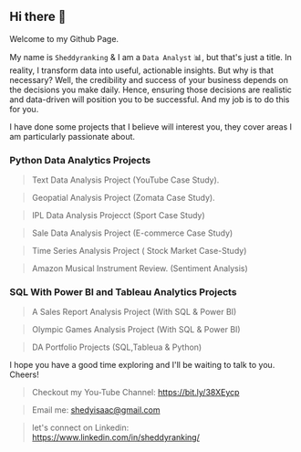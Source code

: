 ## Hi there 👋

Welcome to my Github Page.

My name is `Sheddyranking` & I am a `Data Analyst` 📊, but that's just a title. In reality, I transform data into useful, actionable insights.
But why is that necessary? Well, the credibility and success of your business depends on the decisions you make daily.
Hence, ensuring those decisions are realistic and data-driven will position you to be successful. And my job is to do this for you.

I have done some projects that I believe will interest you, they cover areas I am particularly passionate about.

### Python Data Analytics Projects

  > Text Data Analysis Project (YouTube Case Study).

  > Geopatial Analysis Project (Zomata Case Study).
  
  > IPL Data Analysis Projecct (Sport Case Study)
  
  > Sale Data Analysis Project (E-commerce Case Study)

  > Time Series Analysis Project ( Stock Market Case-Study)

  > Amazon Musical Instrument Review. (Sentiment Analysis)

### SQL With Power BI and Tableau Analytics Projects

  > A Sales Report Analysis Project (With SQL & Power BI)
    
  > Olympic Games Analysis Project (With SQL & Power BI)
  
  > DA Portfolio Projects (SQL,Tableua & Python)
 
I hope you have a good time exploring and I'll be waiting to talk to you. Cheers!

 
  > Checkout my You-Tube Channel: https://bit.ly/38XEycp
  
  > Email me: shedyisaac@gmail.com
  
  > let's connect on Linkedin: https://www.linkedin.com/in/sheddyranking/
